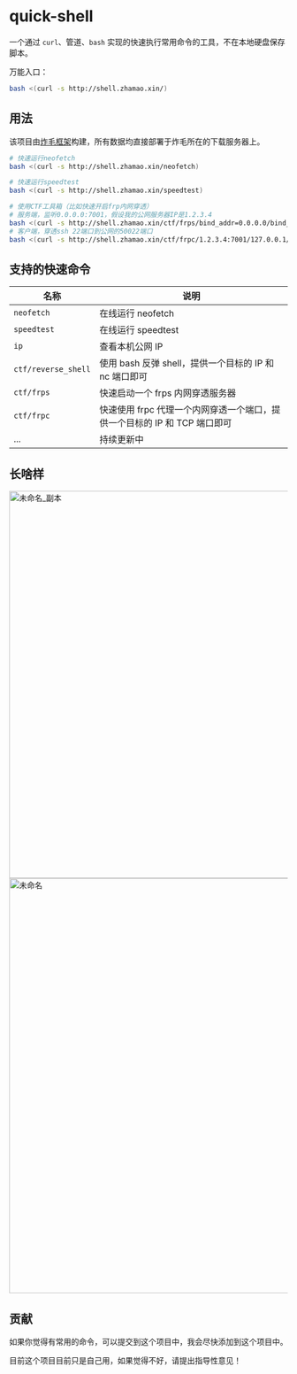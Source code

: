 # quick-shell

一个通过 `curl`、管道、`bash` 实现的快速执行常用命令的工具，不在本地硬盘保存脚本。

万能入口：

```bash
bash <(curl -s http://shell.zhamao.xin/)
```

## 用法

该项目由[炸毛框架](https://github.com/zhamao-robot/zhamao-framework)构建，所有数据均直接部署于炸毛所在的下载服务器上。

```bash
# 快速运行neofetch
bash <(curl -s http://shell.zhamao.xin/neofetch)

# 快速运行speedtest
bash <(curl -s http://shell.zhamao.xin/speedtest)

# 使用CTF工具箱（比如快速开启frp内网穿透）
# 服务端，监听0.0.0.0:7001，假设我的公网服务器IP是1.2.3.4
bash <(curl -s http://shell.zhamao.xin/ctf/frps/bind_addr=0.0.0.0/bind_port=7001)
# 客户端，穿透ssh 22端口到公网的50022端口
bash <(curl -s http://shell.zhamao.xin/ctf/frpc/1.2.3.4:7001/127.0.0.1/22/50022)
```

## 支持的快速命令

| 名称 | 说明 |
| ---- | ---- |
| `neofetch` | 在线运行 neofetch |
| `speedtest` | 在线运行 speedtest |
| `ip` | 查看本机公网 IP |
| `ctf/reverse_shell` | 使用 bash 反弹 shell，提供一个目标的 IP 和 nc 端口即可 |
| `ctf/frps` | 快速启动一个 frps 内网穿透服务器 |
| `ctf/frpc` | 快速使用 frpc 代理一个内网穿透一个端口，提供一个目标的 IP 和 TCP 端口即可 |
| ... | 持续更新中 |

## 长啥样

<img width="700" alt="未命名_副本" src="https://user-images.githubusercontent.com/20330940/170800524-0ced4fdb-97b0-4961-b281-3c96af334095.png">

<img width="750" alt="未命名" src="https://user-images.githubusercontent.com/20330940/170800611-dd21a624-8160-4e6e-9c1e-3b3d6189f8c5.png">

## 贡献

如果你觉得有常用的命令，可以提交到这个项目中，我会尽快添加到这个项目中。

目前这个项目目前只是自己用，如果觉得不好，请提出指导性意见！
